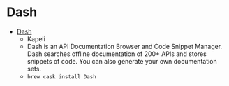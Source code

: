 # Dash
- [Dash](https://kapeli.com/dash)
  -  Kapeli
  - Dash is an API Documentation Browser and Code Snippet Manager. Dash searches offline documentation of 200+ APIs and stores snippets of code. You can also generate your own documentation sets.
  - `brew cask install Dash`
